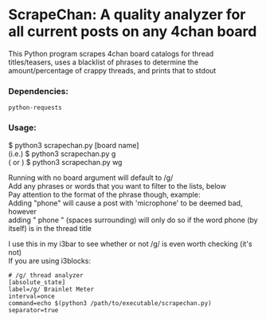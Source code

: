 # ScrapeChan: A quality analyzer for all current posts on any 4chan board  

This Python program scrapes 4chan board catalogs for thread titles/teasers,
uses a blacklist of phrases to determine the amount/percentage of crappy threads,
and prints that to stdout  

### Dependencies:  
	python-requests  


### Usage: 
$ python3 scrapechan.py [board name]  
(i.e.) $ python3 scrapechan.py g  
( or ) $ python3 scrapechan.py wg  


Running with no board argument will default to /g/  
Add any phrases or words that you want to filter to the lists, below  
Pay attention to the format of the phrase though, example:  
	Adding "phone" will cause a post with 'microphone' to be deemed bad, however  
	adding " phone " (spaces surrounding) will only do so if the word phone (by  
	itself) is in the thread title  
	

I use this in my i3bar to see whether or not /g/ is even worth checking (it's not)  
If you are using i3blocks:  

	# /g/ thread analyzer
	[absolute_state]
	label=/g/ Brainlet Meter
	interval=once
	command=echo $(python3 /path/to/executable/scrapechan.py)
	separator=true
